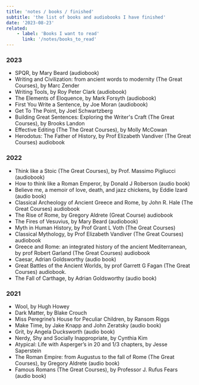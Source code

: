 ```yaml
---
title: 'notes / books / finished'
subtitle: 'the list of books and audiobooks I have finished'
date: '2023-08-23'
related:
    - label: 'Books I want to read'
      link: '/notes/books_to_read'
---
```



### 2023

- SPQR, by Mary Beard (audiobook)
- Writing and Civilization: from ancient words to modernity (The Great Courses), by Marc Zender
- Writing Tools, by Roy Peter Clark (audiobook)
- The Elements of Eloquence, by Mark Forsyth (audiobook)
- First You Write a Sentence, by Joe Moran (audiobook)
- Get To The Point, by Joel Schwartzberg
- Building Great Sentences: Exploring the Writer's Craft (The Great Courses), by Brooks Landon
- Effective Editing (The The Great Courses), by Molly McCowan
- Herodotus: The Father of History, by Prof Elizabeth Vandiver (The Great Courses) audiobook 

### 2022

- Think like a Stoic (The Great Courses), by Prof. Massimo Pigliucci (audiobook)
- How to think like a Roman Emperor, by Donald J Roberson (audio book)
- Believe me, a memoir of love, death, and jazz chickens, by Eddie Izard (audio book)
- Classical Archeology of Ancient Greece and Rome, by John R. Hale (The Great Courses) audiobook 
- The Rise of Rome, by Gregory Aldrete (Great Course) audiobook 
- The Fires of Vesuvius, by Mary Beard (audiobook)
- Myth in Human History, by Prof Grant L Voth (The Great Courses) 
- Classical Mythology, by Prof Elizabeth Vandiver (The Great Courses) audiobook
- Greece and Rome: an integrated history of the ancient Mediterranean, by prof Robert Garland (The Great Courses) audiobook
- Caesar, Adrian Goldsworthy (audio book)
- Great Battles of the Ancient Worlds, by prof Garrett G Fagan (The Great Courses) audiobook.
- The Fall of Carthage, by Adrian Goldsworthy (audio book)


### 2021

- Wool, by Hugh Howey
- Dark Matter, by Blake Crouch
- Miss Peregrine’s House for Peculiar Children, by Ransom Riggs
- Make Time, by Jake Knapp and John Zeratsky (audio book)
- Grit, by Angela Ducksworth (audio book)
- Nerdy, Shy and Socially Inappropriate, by Cynthia Kim
- Atypical: Life with Asperger’s in 20 and 1/3 chapters, by Jesse Saperstein
- The Roman Empire: from Augustus to the fall of Rome (The Great Courses), by Gregory Aldrete (audio book)
- Famous Romans (The Great Courses), by Professor J. Rufus Fears (audio book)
